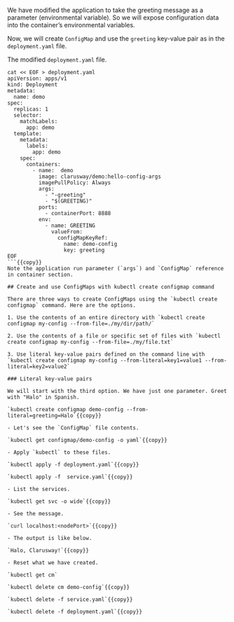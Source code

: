 We have modified the application to take the greeting message as a parameter (environmental variable). So we will expose configuration data into the container’s environmental variables.

Now, we will create `ConfigMap` and use the `greeting` key-value pair as in the `deployment.yaml` file.

The modified `deployment.yaml` file.

```
cat << EOF > deployment.yaml
apiVersion: apps/v1
kind: Deployment
metadata:
  name: demo
spec:
  replicas: 1
  selector:
    matchLabels:
      app: demo
  template:
    metadata:
      labels:
        app: demo
    spec:
      containers:
        - name:  demo
          image: clarusway/demo:hello-config-args
          imagePullPolicy: Always
          args:
            - "-greeting"
            - "$(GREETING)"
          ports:
            - containerPort: 8888
          env:
            - name: GREETING
              valueFrom:
                configMapKeyRef:
                  name: demo-config
                  key: greeting
EOF
```{{copy}}
Note the application run parameter (`args`) and `ConfigMap` reference in container section.

## Create and use ConfigMaps with kubectl create configmap command

There are three ways to create ConfigMaps using the `kubectl create configmap` command. Here are the options.

1. Use the contents of an entire directory with `kubectl create configmap my-config --from-file=./my/dir/path/`
   
2. Use the contents of a file or specific set of files with `kubectl create configmap my-config --from-file=./my/file.txt`
   
3. Use literal key-value pairs defined on the command line with `kubectl create configmap my-config --from-literal=key1=value1 --from-literal=key2=value2`

### Literal key-value pairs

We will start with the third option. We have just one parameter. Greet with "Halo" in Spanish.

`kubectl create configmap demo-config --from-literal=greeting=Halo`{{copy}}

- Let's see the `ConfigMap` file contents.

`kubectl get configmap/demo-config -o yaml`{{copy}}

- Apply `kubectl` to these files.

`kubectl apply -f deployment.yaml`{{copy}}  

`kubectl apply -f  service.yaml`{{copy}}

- List the services.

`kubectl get svc -o wide`{{copy}}

- See the message.

`curl localhost:<nodePort>`{{copy}}

- The output is like below.

`Halo, Clarusway!`{{copy}}

- Reset what we have created.

`kubectl get cm`

`kubectl delete cm demo-config`{{copy}}

`kubectl delete -f service.yaml`{{copy}}

`kubectl delete -f deployment.yaml`{{copy}}